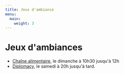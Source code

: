 ```yaml
---
title: Jeux d'ambiance
menu:
  main:
    weight: 3
---
```


# Jeux d'ambiances
  - [Chaîne alimentaire](chaine-alimentaire), le dimanche à 10h30 jusqu'à 12h
  - [Diplomacy](diplomacy), le samedi à 20h jusqu'à tard.

